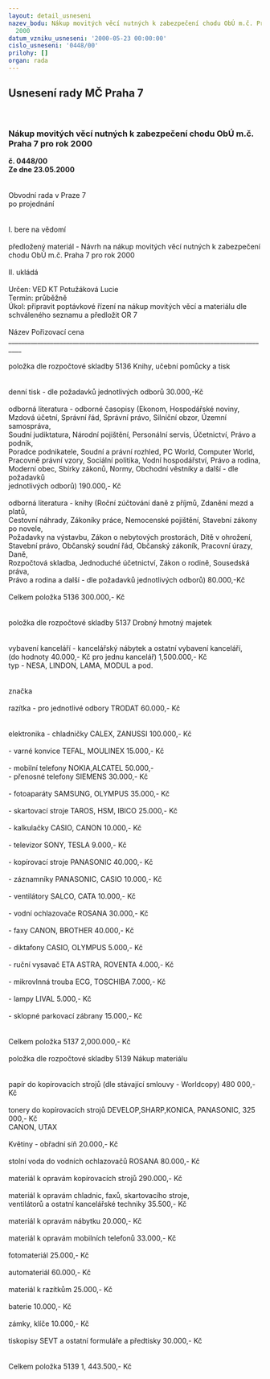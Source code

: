 ```yaml
---
layout: detail_usneseni
nazev_bodu: Nákup movitých věcí nutných k zabezpečení chodu ObÚ m.č. Praha 7 pro rok
  2000
datum_vzniku_usneseni: '2000-05-23 00:00:00'
cislo_usneseni: '0448/00'
prilohy: []
organ: rada
---
```

<div id="ucUsn_pList" class="usn">
	<span><h2>Usnesení rady MČ Praha 7 </h2>
<br></span><div class="standBody">
<span><h3>Nákup movitých věcí nutných k zabezpečení chodu ObÚ m.č. Praha 7 pro rok 2000</h3></span><div class="center">
		<strong>č. 0448/00</strong><br>
	</div>
<div class="center">
		<strong>Ze dne 23.05.2000</strong><br><br>
	</div>     <br>Obvodní rada v Praze 7<br>po projednání<br><br><br>I.	bere na vědomí<br><br> předložený materiál - Návrh na nákup movitých věcí nutných k zabezpečení chodu ObÚ m.č. Praha 7 pro rok 2000<br><br>II.	ukládá <br><br> Určen:	     	VED KT Potužáková Lucie<br>Termín: průběžně<br>Úkol:	připravit poptávkové řízení na nákup movitých věcí a materiálu dle schváleného seznamu a předložit OR 7 <br> <br>Název                                                                                                                           Pořizovací cena<br>__________________________________________________________________________________<br><br>položka dle rozpočtové skladby         5136      Knihy, učební pomůcky a tisk<br><br><br>denní tisk  - dle požadavků jednotlivých odborů                                                            30.000,-Kč<br><br>odborná literatura  - odborné časopisy  (Ekonom, Hospodářské noviny,<br>Mzdová účetní, Správní řád, Správní právo, Silniční obzor, Územní samospráva, <br>Soudní judiktatura, Národní pojištění, Personální servis, Účetnictví, Právo a podnik, <br>Poradce podnikatele, Soudní a právní rozhled, PC World, Computer World,<br>Pracovně právní vzory, Sociální politika, Vodní hospodářství, Právo a rodina, <br>Moderní obec, Sbírky zákonů, Normy, Obchodní věstníky a další - dle požadavků<br>jednotlivých odborů)                                                                                                         190.000,- Kč<br><br>odborná literatura - knihy (Roční zúčtování daně z příjmů, Zdanění mezd a platů,<br>Cestovní náhrady, Zákoníky práce, Nemocenské pojištění, Stavební zákony po novele,<br>Požadavky na výstavbu, Zákon o nebytových prostorách, Dítě v ohrožení, <br>Stavební právo, Občanský soudní řád, Občanský zákoník, Pracovní úrazy, Daně, <br>Rozpočtová skladba, Jednoduché účetnictví, Zákon o rodině, Sousedská práva,<br>Právo a rodina  a další - dle požadavků jednotlivých odborů)                                              80.000,-Kč <br><br>Celkem položka 5136                                                                                                      300.000,- Kč<br><br><br>položka dle rozpočtové skladby             5137        Drobný hmotný majetek<br><br><br>vybavení kanceláří - kancelářský nábytek a ostatní vybavení kanceláří,<br>(do hodnoty 40.000,- Kč pro jednu kancelář)                                                             1,500.000,- Kč<br>typ - NESA, LINDON, LAMA, MODUL a pod.<br><br><br>						značka<br><br>razítka -  pro jednotlivé odbory 	TRODAT		        60.000,- Kč<br><br><br>elektronika - chladničky 		CALEX, ZANUSSI	       100.000,- Kč<br>                <br>            -  varné konvice		TEFAL, MOULINEX  	15.000,- Kč<br><br>            - mobilní telefony 		NOKIA,ALCATEL        50.000,-	<br>            - přenosné telefony   SIEMENS                                               30.000,- Kč<br><br>	- fotoaparáty 			SAMSUNG, OLYMPUS                           35.000,- Kč<br><br>	- skartovací stroje 		TAROS, HSM, IBICO                               25.000,- Kč                                                                                         <br><br>	- kalkulačky 			CASIO, CANON                                        10.000,- Kč<br><br>	- televizor				SONY, TESLA                                             9.000,- Kč<br><br>	- kopírovací  stroje		 PANASONIC                                             40.000,- Kč<br><br>	- záznamníky 			PANASONIC, CASIO                                10.000,- Kč<br><br>	- ventilátory 			SALCO, CATA                                           10.000,- Kč<br><br>	- vodní ochlazovače		ROSANA                                                     30.000,- Kč<br><br>	- faxy  				CANON, BROTHER                                   40.000,- Kč<br><br>	- diktafony 			CASIO, OLYMPUS                              	  5.000,- Kč<br><br>	- ruční vysavač 			ETA ASTRA, ROVENTA                            4.000,- Kč<br><br>	- mikrovlnná trouba  		ECG, TOSCHIBA                                         7.000,- Kč<br><br>	- lampy 				LIVAL                                                           5.000,- Kč<br><br>	- sklopné parkovací zábrany                                                                            15.000,- Kč<br><br><br>Celkem  položka 5137                                                                                                2,000.000,- Kč<br> <br>položka dle rozpočtové skladby     5139    Nákup materiálu<br><br> <br>papír do kopírovacích strojů (dle stávající smlouvy - Worldcopy)         		480 000,-Kč                                                                           											<br><br>tonery do kopírovacích strojů     DEVELOP,SHARP,KONICA, PANASONIC,    325 000,- Kč<br>CANON, UTAX                                                                              			<br><br>Květiny - obřadní síň                                                                                                  20.000,- Kč<br><br>stolní voda do vodních ochlazovačů    ROSANA                                                       80.000,- Kč<br><br>materiál k opravám kopírovacích strojů                                                                     290.000,- Kč<br><br>materiál k opravám chladnic, faxů, skartovacího stroje,<br>ventilátorů a ostatní kancelářské techniky                                                                     35.500,- Kč<br><br>materiál k opravám nábytku                                                                                        20.000,- Kč<br> <br>materiál k opravám mobilních telefonů                                                                        33.000,- Kč<br><br>fotomateriál                                                                                                                25.000,- Kč<br><br>automateriál                                                                                                                60.000,- Kč<br><br>materiál k razítkům                                                                                                      25.000,- Kč<br><br>baterie                                                                                                                          10.000,- Kč<br><br>zámky, klíče                                                                                                                 10.000,- Kč<br><br>tiskopisy SEVT a ostatní  formuláře a předtisky                                                            30.000,- Kč<br><br><br>Celkem položka 5139                                                                                             1, 443.500,- Kč<br><br>
</div>
</div>